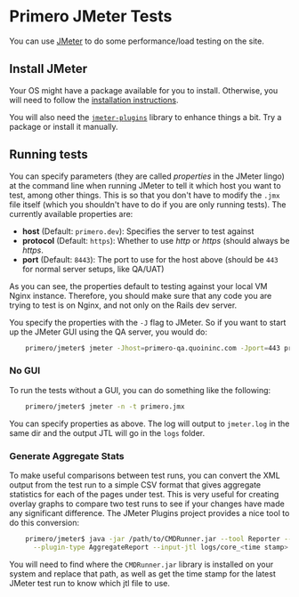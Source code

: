 Primero JMeter Tests
====================

You can use [JMeter](jmeter.apache.org) to do some performance/load testing on
the site.

## Install JMeter
Your OS might have a package available for you to install.  Otherwise, you will
need to follow the [installation
instructions](http://jmeter.apache.org/usermanual/get-started.html#install).

You will also need the [`jmeter-plugins`](http://jmeter-plugins.org/home/)
library to enhance things a bit.  Try a package or install it manually.

## Running tests
You can specify parameters (they are called *properties* in the JMeter
lingo) at the command line when running JMeter to tell it which host you want
to test, among other things.  This is so that you don't have to modify the
`.jmx` file itself (which you shouldn't have to do if you are only running
tests).  The currently available properties are:

 * **host** (Default: `primero.dev`): Specifies the server to test against
 * **protocol** (Default: `https`): Whether to use *http* or *https* (should
   always be *https*.
 * **port** (Default: `8443`): The port to use for the host above (should be
   `443` for normal server setups, like QA/UAT)

As you can see, the properties default to testing against your local VM Nginx
instance.  Therefore, you should make sure that any code you are trying to test
is on Nginx, and not only on the Rails dev server.

You specify the properties with the `-J` flag to JMeter.  So if you want to
start up the JMeter GUI using the QA server, you would do:

```bash
    primero/jmeter$ jmeter -Jhost=primero-qa.quoininc.com -Jport=443 primero.jmx
```

### No GUI
To run the tests without a GUI, you can do something like the following:

```bash
    primero/jmeter$ jmeter -n -t primero.jmx
```

You can specify properties as above.  The log will output to `jmeter.log` in
the same dir and the output JTL will go in the `logs` folder.

### Generate Aggregate Stats
To make useful comparisons between test runs, you can convert the XML output
from the test run to a simple CSV format that gives aggregate statistics for
each of the pages under test.  This is very useful for creating overlay graphs
to compare two test runs to see if your changes have made any significant
difference.  The JMeter Plugins project provides a nice tool to do this
conversion:

```bash
    primero/jmeter$ java -jar /path/to/CMDRunner.jar --tool Reporter --generate-csv agg1.csv \
      --plugin-type AggregateReport --input-jtl logs/core_<time stamp>.jtl
```

You will need to find where the `CMDRunner.jar` library is installed on your
system and replace that path, as well as get the time stamp for the latest
JMeter test run to know which jtl file to use.

